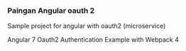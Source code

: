 ### Paingan Angular oauth 2
Sample project for angular with oauth2 (microservice)

Angular 7 Oauth2 Authentication Example with Webpack 4

